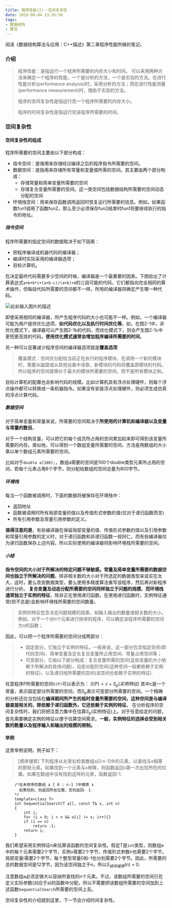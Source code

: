 ```yaml
---
title: 程序性能(1)--空间复杂性
date: 2016-06-04 13:26:58
tags:
- 数据结构
- 算法 
---
```

阅读《数据结构算法与应用：C++描述》第二章程序性能所做的笔记。

### 介绍

> 程序性能：是指运行一个程序所需要的内存大小和时间。
可以采用两种方法来确定一个程序的性能，一个是分析的方法，一个是实验的方法。在进行性能分析(performance analysis)时，采用分析的方法；而在进行性能测量(performance measurement)时，借助于实验的方法。
 

> 程序的空间复杂性是指运行完一个程序所需要的内存大小。
> 
> 程序的时间复杂性是指运行完该程序所需要的时间。

### 空间复杂性

#### 空间复杂性的组成

程序所需要的空间主要由以下部分构成：

 - 指令空间：是值用来存储经过编译之后的程序指令所需要的空间。
 - 数据空间：是指用来存储所有常量和变量值所需的空间。其主要由两个部分构成：
    - 存储常量和简单变量所需要的空间
    - 存储复合变量所需要的空间。这一类空间包括数据结构所需要的空间动态分配的空间
 - 环境栈空间：用来保存函数调用返回时恢复运行所需要的信息。例如，如果函数fun1调用了函数fun2，那么至少必须保存fun2结束时fun1将要继续执行的指令的地址。

##### 指令空间

  程序所需要的指定空间的数据取决于如下因素：
  - 把程序编译成机器代码的编译器；
  - 编译时实际采用的编译器选项；
  - 目标计算机。
  
在决定最终代码需要多少空间的时候，编译器是一个最重要的因素。下图给出了计算表达式`a+b+b*c+(a+b-c)/(a+b)+4`的三段可能的代码，它们都指向完全相同的算术操作，但每段代码所需要的空间都不一样。所用的编译器将确定产生哪一种代码。

![此处输入图片的描述][1]

即使采用相同的编译器，所产生程序代码的大小也可能不一样。例如，一个编译器可能为用户提供优化选项，**如代码优化以及执行时间优化等**。如，在图2-1中，非优化模式下，编译器可以产生图2-1b的代码，而优化模式下，则会产生图2-1c中更短更高效的代码。**使用优化模式通常会增加程序编译所需要的时间**。

另一种可以显著减少程序空间的编译器选项就是**覆盖选项**

> 覆盖模式：空间仅分配给当前正在执行的程序模块，在调用一个新的模块时，需要从磁盘或从其他设备中读取，新模块的代码将覆盖原模块的代码。所以程序的空间就等价于最大的模块所需要的空间，而不是所有模块之和。

目标计算机的配置也会影响代码的规模。比如计算机具有浮点处理硬件，则每个浮点操作都可以转换成一条机器指令。如果没有安装浮点处理硬件，则必须生成仿真的浮点计算代码。

##### 数据空间

对于简单变量和常量来说，所需要的空间取决于**所使用的计算机和编译器以及变量与常量的数目**。

对于一个结构变量，可以把它的每个成员所占用的空间累加起来即可得到该变量所需要的内存。类似地，可以得到一个数组变量所需要的空间，方法是用数组的大小乘以单个数组元素所需要的空间。

比如对于`double a[100];`，数组a需要的空间是100个double类型元素所占用的空间，若每个元素占用8个字节，则分配给数组的空间总量为800字节。

##### 环境栈
 每当一个函数被调用时，下面的数据将被保存在环境栈中：
 
  - 返回地址
  - 函数被调用时所有局部变量的值以及传值形式参数的值(仅对于递归函数而言)
  - 所有引用参数及常量引用参数的定义。
  
**值得注意的是**，有些编译器在保留局部变量的值、传值形式参数的值以及引用参数和常量引用参数的定义时，对于递归函数和非递归函数一视同仁，而有些编译器仅为递归函数保存上述内容。所以实际使用的编译器将影响环境栈所需要的空间。

##### 小结
 **指令空间的大小对于所解决的特定问题不够敏感。常量及简单变量所需要的数据空间也独立于所解决的问题**，除非相关数的大小对于所选定的数据类型来说实在太大，这时，要么改变数据类型，要么使用多精度算法重写该程序，然后再对新程序进行分析。
  **复合变量及动态分配所需要的空间同样独立于问题的规模**。**而环境栈通常独立于实例的特征**，除非正在使用递归函数。在使用递归函数时，实例特征通常(但不总是)会影响环境栈所需要的空间数量。

> 实例的特征包含决定问题规模的因素，如输入输出的数量或相关数的大小。例如，对于一个对n个元素进行排序的程序，可以确定该程序所需要的空间为n的函数；

因此，可以把一个程序所需要的空间分成两部分：

> - 固定部分，它独立于实例的特征。一般来说，这一部分包含指定空间(即代码空间)、简单变量及定长复合变量所占用空间、常量占用空间等；
> - 可变部分，它由以下部分构成：复合变量所需的空间(这些变量的大小依赖于所解决的具体问题)，动态分配的空间(这种空间一般都依赖于实例的特征)，以及递归栈所需要的空间(该空间也依赖于实例的特征).

任意程序P所需要的空间`S(P)`可以表示为：
$S(P) = c + S_p(实例特征)$
其中c是一个常量，表示固定部分所需要的空间，而$S_p$表示可变部分所需要的空间。一个精确的分析还应当包括在**编译期间所产生的临时变量所需要的空间，这种空间是与编译器直接相关的，除依赖于递归函数外，它还依赖于实例的特征**。
在分析程序的空间复杂性时，我们将把注意力集中在估算$S_p$(实例特征)上。对于任意给定的问题，首先需要确定实例的特征以便于估算空间需求。**一般，实例特征的选择会受到相关数的数量以及程序输入和输出的规模的限制。**

#### 举例
这里举例说明，例子如下：

> [顺序搜索] 下列程序从左至右检查数组a[0:n-1]中的元素，以查找与x相等的那些元素。如果找到一个元素与x相等，则函数返回x第一次出现所在的位置。如果在数组中没有找到这样的元素，函数返回-1.

```
    /*在未排序的数组 a [ 0 : n-1 ]中搜索 x
      如果找到，则返回所在位置，否则返回- 1
    */
    template<class T>
    int SequentialSearch(T a[], const T& x, int n)
    {
        int i;
        for (i = 0; i < n && a[i] != x; i++){}
        if (i == n) 
            return -1;
        return i;
    }
```
我们希望采用实例特征n来估算该函数的空间复杂性。假定T是`int`类型，则数组a中的每个元素需要2个字节，实例x需要2个字节，传值形式参数n也需要2个字节，局部变量i需要2个字节，每个整型常量0和-1也分别需要2个字节。因此，所需要的总的数据空间是12字节，因为该空间独立于n，所以$S_{顺序搜索}$(n) = 0.

注意数组a必须足够大以容纳所查找的n个元素。不过，该数组所需要的空间已在定义实际参数(对应于a)的函数中分配，所以不需要把该数组所需要的空间加到上述函数`SequentialSearch`所需要的空间上去。

空间复杂性的介绍就到这里，下一节会介绍时间复杂性。

  [1]: http://7xrluf.com1.z0.glb.clouddn.com/%E5%9B%BE2-1.png